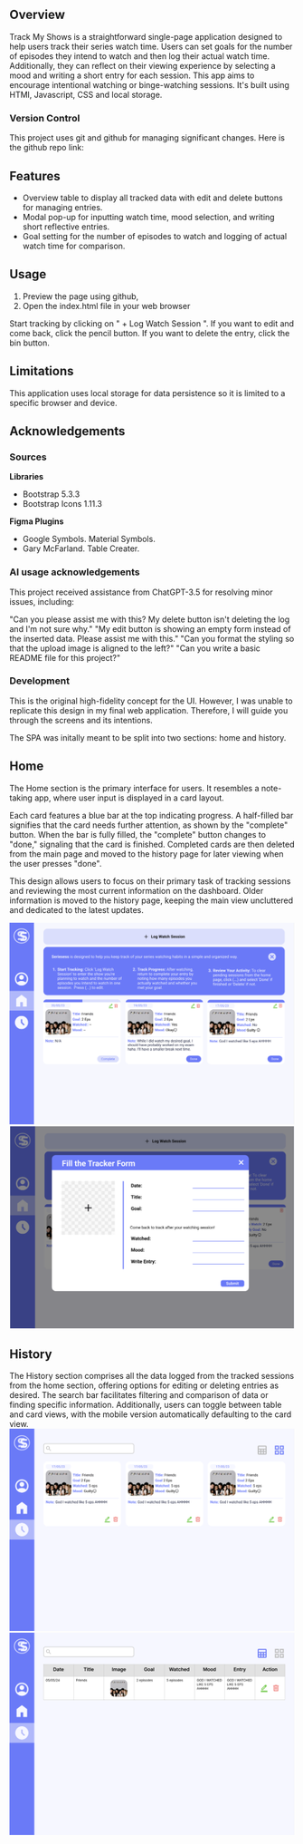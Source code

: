 ## Overview
Track My Shows is a straightforward single-page application designed to help users track their series watch time. Users can set goals for the number of episodes they intend to watch and then log their actual watch time. Additionally, they can reflect on their viewing experience by selecting a mood and writing a short entry for each session. This app aims to encourage intentional watching or binge-watching sessions. It's built using HTMl, Javascript, CSS and local storage.

### Version Control
This project uses git and github for managing significant changes. Here is the github repo link: [](https://github.com/gabybong/gbon0058-A3tracker.git)

## Features
- Overview table to display all tracked data with edit and delete buttons for managing entries.
- Modal pop-up for inputting watch time, mood selection, and writing short reflective entries.
- Goal setting for the number of episodes to watch and logging of actual watch time for comparison.

## Usage
1. Preview the page using github, [](https://github.com/gabybong/gbon0058-A3tracker.git)
2. Open the index.html file in your web browser

Start tracking by clicking on " + Log Watch Session ". If you want to edit and come back, click the pencil button. If you want to delete the entry, click the bin button.

## Limitations
This application uses local storage for data persistence so it is limited to a specific browser and device. 

## Acknowledgements

### Sources
**Libraries**
- Bootstrap 5.3.3
- Bootstrap Icons 1.11.3
  
**Figma Plugins**
  - Google Symbols. Material Symbols.
  - Gary McFarland. Table Creater.

### AI usage acknowledgements
This project received assistance from ChatGPT-3.5 for resolving minor issues, including:

"Can you please assist me with this? My delete button isn't deleting the log and I'm not sure why."
"My edit button is showing an empty form instead of the inserted data. Please assist me with this."
"Can you format the styling so that the upload image is aligned to the left?"
"Can you write a basic README file for this project?"

### Development 
This is the original high-fidelity concept for the UI. However, I was unable to replicate this design in my final web application. Therefore, I will guide you through the screens and its intentions.

The SPA was initally meant to be split into two sections: home and history. 

## Home
The Home section is the primary interface for users. It resembles a note-taking app, where user input is displayed in a card layout.

Each card features a blue bar at the top indicating progress. A half-filled bar signifies that the card needs further attention, as shown by the "complete" button. When the bar is fully filled, the "complete" button changes to "done," signaling that the card is finished. Completed cards are then deleted from the main page and moved to the history page for later viewing when the user presses "done". 

This design allows users to focus on their primary task of tracking sessions and reviewing the most current information on the dashboard. Older information is moved to the history page, keeping the main view uncluttered and dedicated to the latest updates.

![Screenshot of home page figma](/images/home-main.png)
![Screenshot of home page modal figma](/images/home-modal.png)

## History 
The History section comprises all the data logged from the tracked sessions from the home section, offering options for editing or deleting entries as desired. The search bar facilitates filtering and comparison of data or finding specific information. Additionally, users can toggle between table and card views, with the mobile version automatically defaulting to the card view.
![Screenshot of history page card figma](/images/history-card.png)
![Screenshot of history page table figma](/images/history-table.png)

